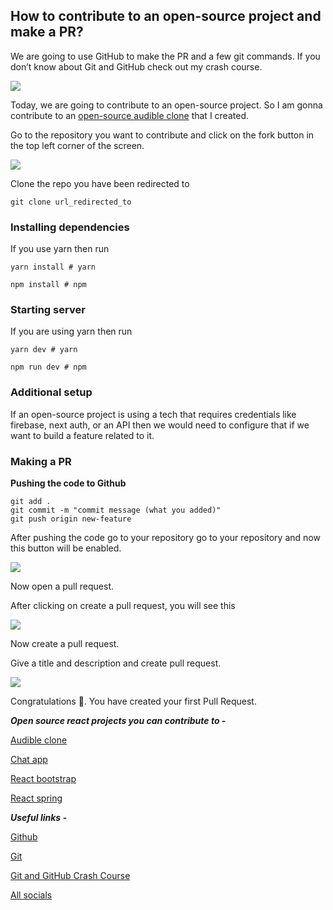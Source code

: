 ## How to contribute to an open-source project and make a PR?


We are going to use GitHub to make the PR and a few git commands. If you don’t know about Git and GitHub check out my crash course.

![](https://cdn.hashnode.com/res/hashnode/image-dev/upload/v1627364167125/hZ2T1ViNf.jpeg)

Today, we are going to contribute to an open-source project. So I am gonna contribute to an [open-source audible clone](https://github.com/avneesh0612/audible) that I created.

Go to the repository you want to contribute and click on the fork button in the top left corner of the screen.

![](https://cdn.hashnode.com/res/hashnode/image-dev/upload/v1627364170569/VJU2ArIzS.png)

Clone the repo you have been redirected to

```
git clone url_redirected_to
```


### Installing dependencies

If you use yarn then run

```
yarn install # yarn

npm install # npm
```


### Starting server

If you are using yarn then run

```
yarn dev # yarn

npm run dev # npm
```


### Additional setup

If an open-source project is using a tech that requires credentials like firebase, next auth, or an API then we would need to configure that if we want to build a feature related to it.

### Making a PR

**Pushing the code to Github**

```
git add .
git commit -m "commit message (what you added)"
git push origin new-feature
```


After pushing the code go to your repository go to your repository and now this button will be enabled.

![](https://cdn.hashnode.com/res/hashnode/image-dev/upload/v1627364173345/t414Dp8ytQ.png)

Now open a pull request.

After clicking on create a pull request, you will see this

![](https://cdn.hashnode.com/res/hashnode/image-dev/upload/v1627364177617/CfuE6SSQL.jpeg)

Now create a pull request.

Give a title and description and create pull request.

![](https://cdn.hashnode.com/res/hashnode/image-dev/upload/v1627364185966/eIntBZrS5.png)

Congratulations 🥳. You have created your first Pull Request.

***Open source react projects you can contribute to -***

[Audible clone](https://github.com/avneesh0612/audible)

[Chat app](https://github.com/avneesh0612/lets-chat)

[React bootstrap](https://github.com/react-bootstrap/react-bootstrap/)

[React spring](https://github.com/pmndrs/react-spring)

***Useful links -***

[Github](https://github.com/)

[Git](https://git-scm.com/)

[Git and GitHub Crash Course](https://medium.com/geekculture/git-and-github-crash-course-b44f4885ff66)

[All socials](https://avneesh-links.vercel.app/)